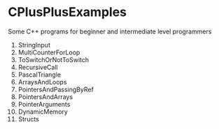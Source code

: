# CPlusPlusExamples
Some C++ programs for beginner and intermediate level programmers

1. StringInput
2. MultiCounterForLoop
3. ToSwitchOrNotToSwitch
4. RecursiveCall
5. PascalTriangle
6. ArraysAndLoops
7. PointersAndPassingByRef
8. PointersAndArrays
9. PointerArguments
10. DynamicMemory
11. Structs
